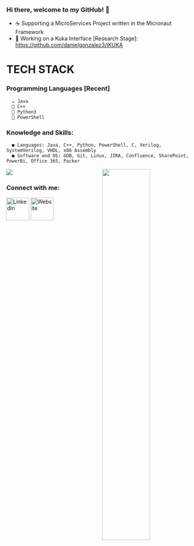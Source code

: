 ### Hi there, welcome to my GitHub! 👋

- ☕ Supporting a MicroServices Project written in the Micronaut Framework
- 🌱 Working on a Kuka Interface [Research Stage]: <a>https://github.com/danielgonzalez3/iKUKA</a>

# TECH STACK
  ### Programming Languages [Recent]
      ☕ Java
      🤖 C++
      🐍 Python3
      🦾 PowerShell
      
  ### Knowledge and Skills:
      ● Languages: Java, C++, Python, PowerShell, C, Verilog, SystemVerilog, VHDL, x86 Assembly
      ● Software and OS: GDB, Git, Linux, JIRA, Confluence, SharePoint, PowerBi, Office 365, Packer

<p align="left"><img width="50%" src="https://github-readme-stats.vercel.app/api?username=danielgonzalez3&show_icons=true&theme=monokai&count_private=true" <p align="right"><img src="https://github-readme-stats.vercel.app/api/top-langs/?username=danielgonzalez3&theme=merko&layout=compact&hide_langs_below=1" /></p>

### Connect with me:
<a href="https://www.linkedin.com/in/danielgonzalez19/" target="_blank"><img src="https://raw.githubusercontent.com/nakulbhati/nakulbhati/master/contain/in.png" alt="LinkedIn" width="60"></a>
<a href="http://athena.ecs.csus.edu/~gonzald/" target="_blank"><img src="https://raw.githubusercontent.com/nakulbhati/nakulbhati/master/contain/www.png" alt="Website" width="60"></a>


[linkedin]: https://www.linkedin.com/in/danielgonzalez19/
[website]: http://athena.ecs.csus.edu/~gonzald/
